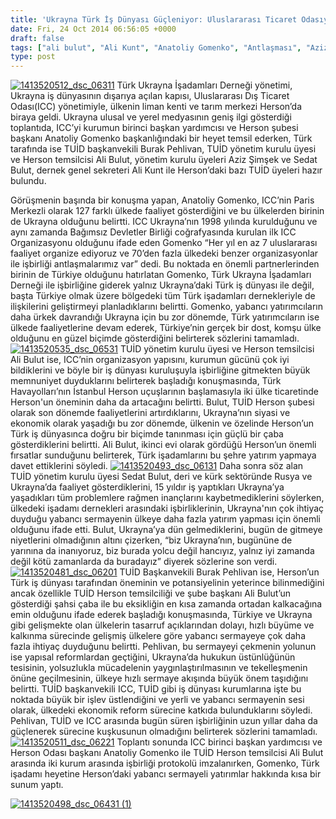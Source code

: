 ```yaml
---
title: 'Ukrayna Türk İş Dünyası Güçleniyor: Uluslararası Ticaret Odasıyla, Herson’da İşbirliği Antlaşması'
date: Fri, 24 Oct 2014 06:56:05 +0000
draft: false
tags: ["ali bulut", "Ali Kunt", "Anatoliy Gomenko", "Antlaşması", "Aziz Şimşek", "Güçleniyor", "Herson’da", "işbirliği", "Necati Özil", "Sedat Bulut", "TUİD (Türk Ukrayna İşadamları Derneği)", "türk iş dünyası", "Ukrayna", "Uluslararası Ticaret Odası"]
type: post
---
```


[![1413520512_dsc_06311](http://burakpehlivan.org/wp-content/uploads/2014/10/1413520512_dsc_06311.jpg)](http://burakpehlivan.org/wp-content/uploads/2014/10/1413520512_dsc_06311.jpg)
Türk Ukrayna İşadamları Derneği yönetimi, Ukrayna iş dünyasının dışarıya açılan kapısı, Uluslararası Dış Ticaret Odası(ICC) yönetimiyle, ülkenin liman kenti ve tarım merkezi Herson’da biraya geldi. Ukrayna ulusal ve yerel medyasının geniş ilgi gösterdiği toplantıda, ICC’yi kurumun birinci başkan yardımcısı ve Herson şubesi başkanı Anatoliy Gomenko başkanlığındaki bir heyet temsil ederken, Türk tarafında ise TUİD başkanvekili Burak Pehlivan, TUİD yönetim kurulu üyesi ve Herson temsilcisi Ali Bulut, yönetim kurulu üyeleri Aziz Şimşek ve Sedat Bulut, dernek genel sekreteri Ali Kunt ile Herson’daki bazı TUİD üyeleri hazır bulundu.

Görüşmenin başında bir konuşma yapan, Anatoliy Gomenko, ICC’nin Paris Merkezli olarak 127 farklı ülkede faaliyet gösterdiğini ve bu ülkelerden birinin de Ukrayna olduğunu belirtti. ICC Ukrayna’nın 1998 yılında kurulduğunu ve aynı zamanda Bağımsız Devletler Birliği coğrafyasında kurulan ilk ICC Organizasyonu olduğunu ifade eden Gomenko “Her yıl en az 7 uluslararası faaliyet organize ediyoruz ve 70’den fazla ülkedeki benzer organizasyonlar ile işbirliği antlaşmalarımız var” dedi. Bu noktada en önemli partnerlerinden birinin de Türkiye olduğunu hatırlatan Gomenko, Türk Ukrayna İşadamları Derneği ile işbirliğine giderek yalnız Ukrayna’daki Türk iş dünyası ile değil, başta Türkiye olmak üzere bölgedeki tüm Türk işadamları dernekleriyle de ilişkilerini geliştirmeyi planladıklarını belirtti. Gomenko, yabancı yatırımcıların daha ürkek davrandığı Ukrayna için bu zor dönemde, Türk yatırımcıların ise ülkede faaliyetlerine devam ederek, Türkiye’nin gerçek bir dost, komşu ülke olduğunu en güzel biçimde gösterdiğini belirterek sözlerini tamamladı.
[![1413520535_dsc_06531](http://burakpehlivan.org/wp-content/uploads/2014/10/1413520535_dsc_06531.jpg)](http://burakpehlivan.org/wp-content/uploads/2014/10/1413520535_dsc_06531.jpg)
TUİD yönetim kurulu üyesi ve Herson temsilcisi Ali Bulut ise, ICC’nin organizasyon yapısını, kurumun gücünü çok iyi bildiklerini ve böyle bir iş dünyası kuruluşuyla işbirliğine gitmekten büyük memnuniyet duyduklarını belirterek başladığı konuşmasında, Türk Havayolları’nın İstanbul Herson uçuşlarının başlamasıyla iki ülke ticaretinde Herson'un öneminin daha da artacağını belirtti. Bulut, TUİD Herson şubesi olarak son dönemde faaliyetlerini artırdıklarını, Ukrayna’nın siyasi ve ekonomik olarak yaşadığı bu zor dönemde, ülkenin ve özelinde Herson’un Türk iş dünyasınca doğru bir biçimde tanınması için güçlü bir çaba gösterdiklerini belirtti. Ali Bulut, ikinci evi olarak gördüğü Herson’un önemli fırsatlar sunduğunu belirterek, Türk işadamlarını bu şehre yatırım yapmaya davet ettiklerini söyledi.
[![1413520493_dsc_06131](http://burakpehlivan.org/wp-content/uploads/2014/10/1413520493_dsc_06131.jpg)](http://burakpehlivan.org/wp-content/uploads/2014/10/1413520493_dsc_06131.jpg)
Daha sonra söz alan TUİD yönetim kurulu üyesi Sedat Bulut, deri ve kürk sektöründe Rusya ve Ukrayna’da faaliyet gösterdiklerini, 15 yıldır iş yaptıkları Ukrayna’ya yaşadıkları tüm problemlere rağmen inançlarını kaybetmediklerini söylerken, ülkedeki işadamı dernekleri arasındaki işbirliklerinin, Ukrayna'nın çok ihtiyaç duyduğu yabancı sermayenin ülkeye daha fazla yatırım yapması için önemli olduğunu ifade etti. Bulut, Ukrayna’ya dün gelmediklerini, bugün de gitmeye niyetlerini olmadığının altını çizerken, “biz Ukrayna’nın, bugününe de yarınına da inanıyoruz, biz burada yolcu değil hancıyız, yalnız iyi zamanda değil kötü zamanlarda da buradayız” diyerek sözlerine son verdi.
[![1413520481_dsc_06201](http://burakpehlivan.org/wp-content/uploads/2014/10/1413520481_dsc_06201.jpg)](http://burakpehlivan.org/wp-content/uploads/2014/10/1413520481_dsc_06201.jpg)
TUİD Başkanvekili Burak Pehlivan ise, Herson’un Türk iş dünyası tarafından öneminin ve potansiyelinin yeterince bilinmediğini ancak özellikle TUİD Herson temsilciliği ve şube başkanı Ali Bulut’un gösterdiği şahsi çaba ile bu eksikliğin en kısa zamanda ortadan kalkacağına emin olduğunu ifade ederek başladığı konuşmasında, Türkiye ve Ukrayna gibi gelişmekte olan ülkelerin tasarruf açıklarından dolayı, hızlı büyüme ve kalkınma sürecinde gelişmiş ülkelere göre yabancı sermayeye çok daha fazla ihtiyaç duyduğunu belirtti. Pehlivan, bu sermayeyi çekmenin yolunun ise yapısal reformlardan geçtiğini, Ukrayna’da hukukun üstünlüğünün tesisinin, yolsuzlukla mücadelenin yaygınlaştırılmasının ve tekelleşmenin önüne geçilmesinin, ülkeye hızlı sermaye akışında büyük önem taşıdığını belirtti. TUİD başkanvekili ICC, TUİD gibi iş dünyası kurumlarına işte bu noktada büyük bir işlev üstlendiğini ve yerli ve yabancı sermayenin sesi olarak, ülkedeki ekonomik reform sürecine katkıda bulunduklarını söyledi. Pehlivan, TUİD ve ICC arasında bugün süren işbirliğinin uzun yıllar daha da güçlenerek sürecine kuşkusunun olmadığını belirterek sözlerini tamamladı.
[![1413520511_dsc_06221](http://burakpehlivan.org/wp-content/uploads/2014/10/1413520511_dsc_06221.jpg)](http://burakpehlivan.org/wp-content/uploads/2014/10/1413520511_dsc_06221.jpg)
Toplantı sonunda ICC birinci başkan yardımcısı ve Herson Odası başkanı Anatoliy Gomenko ile TUİD Herson temsilcisi Ali Bulut arasında iki kurum arasında işbirliği protokolü imzalanırken, Gomenko, Türk işadamı heyetine Herson’daki yabancı sermayeli yatırımlar hakkında kısa bir sunum yaptı.

[![1413520498_dsc_06431 (1)](http://burakpehlivan.org/wp-content/uploads/2014/10/1413520498_dsc_06431-1.jpg)](http://burakpehlivan.org/wp-content/uploads/2014/10/1413520498_dsc_06431-1.jpg)
